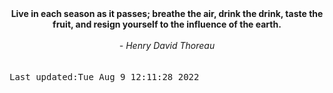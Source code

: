 
<div align="center"><b><span>Live in each season as it passes; breathe the air, drink the drink, taste the fruit, and resign yourself to the influence of the earth.</span></b><br><br><i> - Henry David Thoreau</i></div>
<br><br><kbd>Last updated:Tue Aug  9 12:11:28 2022</kbd>